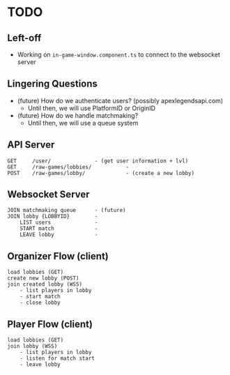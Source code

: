 # TODO

## Left-off

- Working on `in-game-window.component.ts` to connect to the websocket server

## Lingering Questions

- (future) How do we authenticate users? (possibly apexlegendsapi.com)
  - Until then, we will use PlatformID or OriginID
- (future) How do we handle matchmaking?
  - Until then, we will use a queue system

## API Server

    GET     /user/              - (get user information + lvl)
    GET     /raw-games/lobbies/           -
    POST    /raw-games/lobby/             - (create a new lobby)

## Websocket Server

    JOIN matchmaking queue      - (future)
    JOIN lobby {LOBBYID}        -
        LIST users              -
        START match             -
        LEAVE lobby             -

## Organizer Flow (client)

    load lobbies (GET)
    create new lobby (POST)
    join created lobby (WSS)
        - list players in lobby
        - start match
        - close lobby

## Player Flow (client)

    load lobbies (GET)
    join lobby (WSS)
        - list players in lobby
        - listen for match start
        - leave lobby
